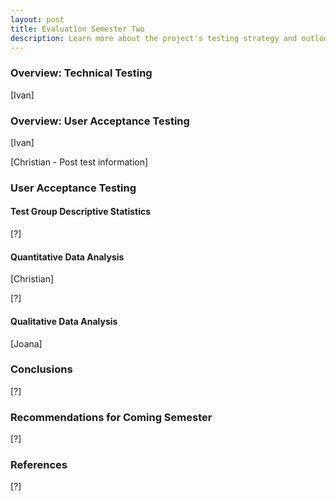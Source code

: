```yaml
---
layout: post
title: Evaluation Semester Two
description: Learn more about the project's testing strategy and outlook from the second semester.
---
```

### Overview: Technical Testing
[Ivan]

### Overview: User Acceptance Testing
[Ivan]

[Christian - Post test information]

### User Acceptance Testing

#### Test Group Descriptive Statistics
[?]

#### Quantitative Data Analysis
[Christian]

[?]

#### Qualitative Data Analysis
[Joana]

### Conclusions
[?]

### Recommendations for Coming Semester
[?]

### References
[?]
